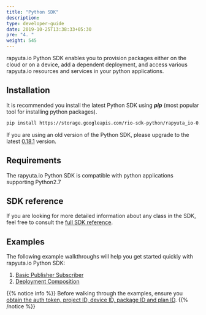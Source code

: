 ```yaml
---
title: "Python SDK"
description:
type: developer-guide
date: 2019-10-25T13:38:33+05:30
pre: "4. "
weight: 545
---
```

rapyuta.io Python SDK enables you to provision packages
either on the cloud or on a device, add a dependent
deployment, and access various rapyuta.io resources and
services in your python applications.

## Installation
It is recommended you install the latest Python SDK
using ***pip*** (most popular tool for installing
python packages).
```bash
pip install https://storage.googleapis.com/rio-sdk-python/rapyuta_io-0.18.1-py2-none-any.whl
```
If you are using an old version of the Python SDK, please upgrade to the latest
[0.18.1](https://storage.googleapis.com/rio-sdk-python/rapyuta_io-0.18.1-py2-none-any.whl)
version.

## Requirements
The rapyuta.io Python SDK is compatible with python
applications supporting Python2.7

## SDK reference
If you are looking for more detailed information about any class in the SDK, feel
free to consult the [full SDK reference](https://sdkdocs.apps.rapyuta.io/).

## Examples
The following example walkthroughs will help you get
started quickly with rapyuta.io Python SDK:

1. [Basic Publisher Subscriber](/developer-guide/tooling-automation/python-sdk/sample-walkthroughs/basic-pubsub/)
2. [Deployment Composition](/developer-guide/tooling-automation/python-sdk/sample-walkthroughs/deployment-composition/)

{{% notice info %}}
Before walking through the examples, ensure you [obtain the auth token, project ID, device ID, package ID and plan ID](/developer-guide/tooling-automation/python-sdk/sdk-tokens-parameters/).
{{% /notice %}}